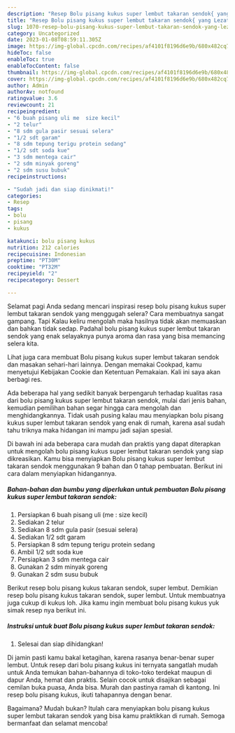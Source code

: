 ```yaml
---
description: "Resep Bolu pisang kukus super lembut takaran sendok{ yang Lezat,  Menu Buat lebaran"
title: "Resep Bolu pisang kukus super lembut takaran sendok{ yang Lezat,  Menu Buat lebaran"
slug: 1070-resep-bolu-pisang-kukus-super-lembut-takaran-sendok-yang-lezat-menu-buat-lebaran
category: Uncategorized
date: 2023-01-08T08:59:11.305Z
image: https://img-global.cpcdn.com/recipes/af4101f8196d6e9b/680x482cq70/bolu-pisang-kukus-super-lembut-takaran-sendok-foto-resep-utama.jpg
hideToc: false
enableToc: true
enableTocContent: false
thumbnail: https://img-global.cpcdn.com/recipes/af4101f8196d6e9b/680x482cq70/bolu-pisang-kukus-super-lembut-takaran-sendok-foto-resep-utama.jpg
cover: https://img-global.cpcdn.com/recipes/af4101f8196d6e9b/680x482cq70/bolu-pisang-kukus-super-lembut-takaran-sendok-foto-resep-utama.jpg
author: Admin
authorAv: notfound
ratingvalue: 3.6
reviewcount: 21
recipeingredient:
- "6 buah pisang uli me  size kecil"
- "2 telur"
- "8 sdm gula pasir sesuai selera"
- "1/2 sdt garam"
- "8 sdm tepung terigu protein sedang"
- "1/2 sdt soda kue"
- "3 sdm mentega cair"
- "2 sdm minyak goreng"
- "2 sdm susu bubuk"
recipeinstructions:

- "Sudah jadi dan siap dinikmati!"
categories:
- Resep
tags:
- bolu
- pisang
- kukus

katakunci: bolu pisang kukus 
nutrition: 212 calories
recipecuisine: Indonesian
preptime: "PT30M"
cooktime: "PT32M"
recipeyield: "2"
recipecategory: Dessert

---
```



Selamat pagi Anda sedang mencari inspirasi resep bolu pisang kukus super lembut takaran sendok yang menggugah selera? Cara membuatnya sangat gampang. Tapi Kalau keliru mengolah maka hasilnya tidak akan memuaskan dan bahkan tidak sedap. Padahal bolu pisang kukus super lembut takaran sendok yang enak selayaknya punya aroma dan rasa yang bisa memancing selera kita.


Lihat juga cara membuat Bolu pisang kukus super lembut takaran sendok dan masakan sehari-hari lainnya. Dengan memakai Cookpad, kamu menyetujui Kebijakan Cookie dan Ketentuan Pemakaian. Kali ini saya akan berbagi res.

Ada beberapa hal yang sedikit banyak berpengaruh terhadap kualitas rasa dari bolu pisang kukus super lembut takaran sendok, mulai dari jenis bahan, kemudian pemilihan bahan segar hingga cara mengolah dan menghidangkannya. Tidak usah pusing kalau mau menyiapkan bolu pisang kukus super lembut takaran sendok yang enak di rumah, karena asal sudah tahu triknya maka hidangan ini mampu jadi sajian spesial.


Di bawah ini ada beberapa cara mudah dan praktis yang dapat diterapkan untuk mengolah bolu pisang kukus super lembut takaran sendok yang siap dikreasikan. Kamu bisa menyiapkan Bolu pisang kukus super lembut takaran sendok menggunakan 9 bahan dan 0 tahap pembuatan. Berikut ini cara dalam menyiapkan hidangannya.

<!--inarticleads1-->

##### Bahan-bahan dan bumbu yang diperlukan untuk pembuatan Bolu pisang kukus super lembut takaran sendok:

1. Persiapkan 6 buah pisang uli (me : size kecil)
1. Sediakan 2 telur
1. Sediakan 8 sdm gula pasir (sesuai selera)
1. Sediakan 1/2 sdt garam
1. Persiapkan 8 sdm tepung terigu protein sedang
1. Ambil 1/2 sdt soda kue
1. Persiapkan 3 sdm mentega cair
1. Gunakan 2 sdm minyak goreng
1. Gunakan 2 sdm susu bubuk


Berikut resep bolu pisang kukus takaran sendok, super lembut. Demikian resep bolu pisang kukus takaran sendok, super lembut. Untuk membuatnya juga cukup di kukus loh. Jika kamu ingin membuat bolu pisang kukus yuk simak resep nya berikut ini. 

<!--inarticleads2-->

##### Instruksi untuk buat Bolu pisang kukus super lembut takaran sendok:


1. Selesai dan siap dihidangkan!

Di jamin pasti kamu bakal ketagihan, karena rasanya benar-benar super lembut. Untuk resep dari bolu pisang kukus ini ternyata sangatlah mudah untuk Anda temukan bahan-bahannya di toko-toko terdekat maupun di dapur Anda, hemat dan praktis. Selain cocok untuk disajikan sebagai cemilan buka puasa, Anda bisa. Murah dan pastinya ramah di kantong. Ini resep bolu pisang kukus, ikuti tahapannya dengan benar. 

Bagaimana? Mudah bukan? Itulah cara menyiapkan bolu pisang kukus super lembut takaran sendok yang bisa kamu praktikkan di rumah. Semoga bermanfaat dan selamat mencoba!
